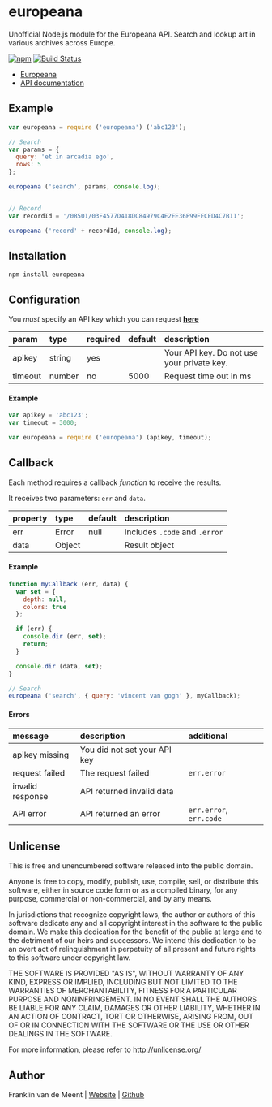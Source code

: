 europeana
=========

Unofficial Node.js module for the Europeana API. Search and lookup art in various archives across Europe.

[![npm](https://img.shields.io/npm/v/bolcom.svg?maxAge=3600)](https://github.com/fvdm/nodejs-bolcom/blob/master/CHANGELOG.md)
[![Build Status](https://travis-ci.org/fvdm/nodejs-europeana.svg?branch=master)](https://travis-ci.org/fvdm/nodejs-europeana)

* [Europeana](http://europeana.eu/)
* [API documentation](http://labs.europeana.eu/api)


Example
-------

```js
var europeana = require ('europeana') ('abc123');

// Search
var params = {
  query: 'et in arcadia ego',
  rows: 5
};

europeana ('search', params, console.log);


// Record
var recordId = '/08501/03F4577D418DC84979C4E2EE36F99FECED4C7B11';

europeana ('record' + recordId, console.log);
```


Installation
------------

`npm install europeana`


Configuration
-------------

You _must_ specify an API key which you can request **[here](http://labs.europeana.eu/api/registration)**

param   | type   | required | default | description
:-------|:-------|:---------|:--------|:----------------------
apikey  | string | yes      |         | Your API key. Do not use your private key.
timeout | number | no       | 5000    | Request time out in ms


#### Example

```js
var apikey = 'abc123';
var timeout = 3000;

var europeana = require ('europeana') (apikey, timeout);
```


Callback
--------

Each method requires a callback _function_ to receive the results.

It receives two parameters: `err` and `data`.

property | type   | default | description
:--------|:-------|:--------|:-----------------------------
err      | Error  | null    | Includes `.code` and `.error`
data     | Object |         | Result object


#### Example

```js
function myCallback (err, data) {
  var set = {
    depth: null,
    colors: true
  };

  if (err) {
    console.dir (err, set);
    return;
  }

  console.dir (data, set);
}

// Search
europeana ('search', { query: 'vincent van gogh' }, myCallback);
```


#### Errors

message          | description                  | additional
:----------------|:-----------------------------|:-----------------------
apikey missing   | You did not set your API key |
request failed   | The request failed           | `err.error`
invalid response | API returned invalid data    |
API error        | API returned an error        | `err.error`, `err.code`


Unlicense
---------

This is free and unencumbered software released into the public domain.

Anyone is free to copy, modify, publish, use, compile, sell, or
distribute this software, either in source code form or as a compiled
binary, for any purpose, commercial or non-commercial, and by any
means.

In jurisdictions that recognize copyright laws, the author or authors
of this software dedicate any and all copyright interest in the
software to the public domain. We make this dedication for the benefit
of the public at large and to the detriment of our heirs and
successors. We intend this dedication to be an overt act of
relinquishment in perpetuity of all present and future rights to this
software under copyright law.

THE SOFTWARE IS PROVIDED "AS IS", WITHOUT WARRANTY OF ANY KIND,
EXPRESS OR IMPLIED, INCLUDING BUT NOT LIMITED TO THE WARRANTIES OF
MERCHANTABILITY, FITNESS FOR A PARTICULAR PURPOSE AND NONINFRINGEMENT.
IN NO EVENT SHALL THE AUTHORS BE LIABLE FOR ANY CLAIM, DAMAGES OR
OTHER LIABILITY, WHETHER IN AN ACTION OF CONTRACT, TORT OR OTHERWISE,
ARISING FROM, OUT OF OR IN CONNECTION WITH THE SOFTWARE OR THE USE OR
OTHER DEALINGS IN THE SOFTWARE.

For more information, please refer to <http://unlicense.org/>


Author
------

Franklin van de Meent
| [Website](https://frankl.in)
| [Github](https://github.com/fvdm)
